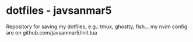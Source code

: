 # dotfiles - javsanmar5

Repository for saving my dotfiles, e.g.: tmux, ghostty, fish... my nvim config are on github.com/javsanmar5/init.lua
